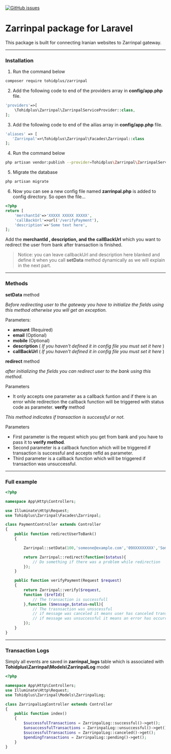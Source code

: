 
[![GitHub issues](https://img.shields.io/github/issues/tohidplus/zarrinpal.svg)](https://github.com/tohidplus/zarrinpal/issues)

# Zarrinpal package for Laravel
This package is built for connecting Iranian websites to Zarrinpal gateway.

---

### Installation
1. Run the command below
```bash
composer require tohidplus/zarrinpal
```

2. Add the following code to end of the providers array in **config/app.php** file.
```php
'providers'=>[
    \Tohidplus\Zarrinpal\ZarrinpalServiceProvider::class,
];
```

3. Add the following code to end of the ailias array in **config/app.php** file.
```php
'aliases' => [
   'Zarrinpal'=>\Tohidplus\Zarrinpal\Facades\Zarrinpal::class
];
```

4. Run the command below
```bash
php artisan vendor:publish --provider=Tohidplus\Zarrinpal\ZarrinpalServiceProvider
```

5. Migrate the database
```bash
php artisan migrate
```

6. Now you can see a new config file named **zarrinpal.php** is added to config directory. So open the file...
```php
<?php
return [
    'merchantId'=>'XXXXX XXXXX XXXXX',
    'callBackUrl'=>url('/verifyPayment'),
    'description'=>'Some text here',
];
```
Add the **merchantId , description, and** **the** **callBackUrl** which you want to redirect the user from bank after transaction is finished.

> Notice: you can leave callbackUrl and description here blanked and define it when you call **setData** method dynamically as we will explain  in the next part.

---

### Methods
**setData** method

*Before redirecting user to the gateway you have to initialize the fields using this method otherwise you will get an exception.*

Parameters:
- **amount** (Required)
- **email** (Optional)
- **mobile** (Optional)
- **description** ( *If you haven't defined it in config file you must set it here* )
- **callBackUrl** ( *If you haven't defined it in config file you must set it here* )

**redirect** method

*after initializing the fields you can redirect user to the bank using this method.*

Parameters

- It only accepts one parameter as a callback funtion and if there is an error while redirection the callback function will be triggered with status code as parameter.
**verify** method

*This method indicates if transaction is successful or not.*


Parameters
- First parameter is the request which you get from bank and you have to pass it to **verify method**.
- Second parameter is a callback function which will be triggered if transaction is successful and accepts refId as parameter.
- Third parameter is a callback function which will be triggered if transaction was unsuccessful.

---
### Full example
```php
<?php

namespace App\Http\Controllers;

use Illuminate\Http\Request;
use Tohidplus\Zarrinpal\Facades\Zarrinpal;

class PaymentController extends Controller
{
    public function redirectUserToBank()
    {

        Zarrinpal::setData(100,'someone@example.com','09XXXXXXXXX','Somedescripion','another/callback/url');

        return Zarrinpal::redirect(function($status){
            // Do something if there was a problem while redirection
        });
    }

    public function verifyPayment(Request $request)
    {
        return Zarrinpal::verify($request,
        function ($refId){
            // The transaction is successfull    
        },function ($message,$status=null){
            // The trasnsaction was unsscessful
            // if message was canceled it means user has canceled transaction it self
            // if message was unsuccessful it means an error has occurred 
        });
    }
}

```

---

### Transaction Logs
Simply all events are saved in **zarrinpal_logs** table which is associated with **Tohidplus\Zarrinpal\Models\ZarrinpalLog** model
```php
<?php

namespace App\Http\Controllers;
use Illuminate\Http\Request;
use Tohidplus\Zarrinpal\Models\ZarrinpalLog;

class ZarrinpalLogController extends Controller
{
    public function index()
    {
        $successfulTransactions = ZarrinpalLog::successful()->get();
        $unsuccessfulTransactions = ZarrinpalLog::unsuccessful()->get();
        $successfulTransactions = ZarrinpalLog::canceled()->get();
        $pendingTransactions = ZarrinpalLog::pending()->get();
    }
}

```
